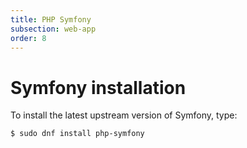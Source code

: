 ```yaml
---
title: PHP Symfony
subsection: web-app
order: 8
---
```


# Symfony installation

To install the latest upstream version of Symfony, type:

```
$ sudo dnf install php-symfony
```

